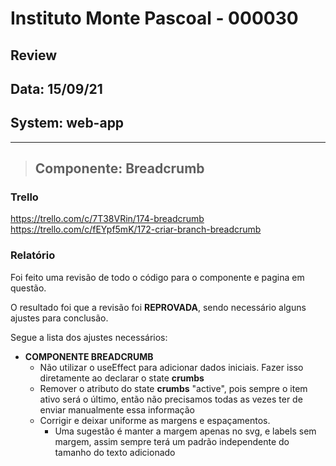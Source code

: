 # Instituto Monte Pascoal - 000030

## **Review**
## Data: 15/09/21
## System: web-app

***

> ## Componente: Breadcrumb

### Trello
https://trello.com/c/7T38VRin/174-breadcrumb  
https://trello.com/c/fEYpf5mK/172-criar-branch-breadcrumb  

### Relatório  
Foi feito uma revisão de todo o código para o componente e pagina em questão.  

<!-- O resultado foi que o componente foi **APROVADO** e o mesmo será movido para "Revisão Aprovada* e entrará em produção no proximo deploy.   -->

O resultado foi que a revisão foi **REPROVADA**, sendo necessário alguns ajustes para conclusão.

Segue a lista dos ajustes necessários:

- **COMPONENTE BREADCRUMB**
  - Não utilizar o useEffect para adicionar dados iniciais. Fazer isso diretamente ao declarar o state **crumbs**
  - Remover o atributo do state **crumbs** "active", pois sempre o item ativo será o último, então não precisamos todas as vezes ter de enviar manualmente essa informação
  - Corrigir e deixar uniforme as margens e espaçamentos.
    - Uma sugestão é manter a margem apenas no svg, e labels sem margem, assim sempre terá um padrão independente do tamanho do texto adicionado